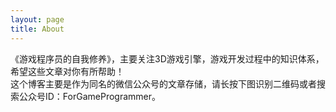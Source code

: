 ```yaml
---
layout: page
title: About
---
```


《游戏程序员的自我修养》，主要关注3D游戏引擎，游戏开发过程中的知识体系，希望这些文章对你有所帮助！  
这个博客主要是作为同名的微信公众号的文章存储，请长按下图识别二维码或者搜索公众号ID：ForGameProgrammer。  